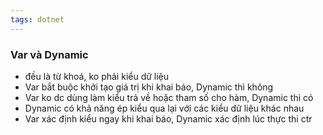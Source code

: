 ```yaml
---
tags: dotnet 
---
```

### Var và Dynamic

- đều là từ khoá, ko phải kiểu dữ liệu
- Var bắt buộc khởi tạo giá trị khi khai báo, Dynamic thì không
- Var ko dc dùng làm kiểu trả về hoặc tham số cho hàm, Dynamic thì có
- Dynamic có khả năng ép kiểu qua lại với các kiểu dữ liệu khác nhau
- Var xác định kiểu ngay khi khai báo, Dynamic xác định lúc thực thi ctr